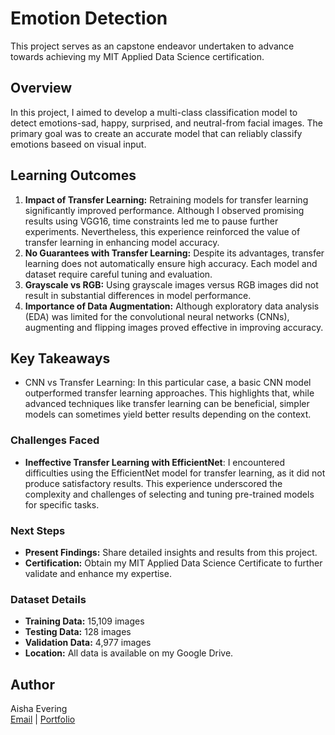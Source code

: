# Emotion Detection

This project serves as an capstone endeavor undertaken to advance towards achieving my MIT Applied Data Science certification.

## Overview

In this project, I aimed to develop a multi-class classification model to detect emotions-sad, happy, surprised, and neutral-from facial images. The primary goal was to create an accurate model that can reliably classify emotions baseed on visual input.

## Learning Outcomes

1. **Impact of Transfer Learning:** Retraining models for transfer learning significantly improved performance. Although I observed promising results using VGG16, time constraints led me to pause further experiments. Nevertheless, this experience reinforced the value of transfer learning in enhancing model accuracy.
2. **No Guarantees with Transfer Learning:** Despite its advantages, transfer learning does not automatically ensure high accuracy. Each model and dataset require careful tuning and evaluation.
3. **Grayscale vs RGB:** Using grayscale images versus RGB images did not result in substantial differences in model performance.
4. **Importance of Data Augmentation:** Although exploratory data analysis (EDA) was limited for the convolutional neural networks (CNNs), augmenting and flipping images proved effective in improving accuracy.

## Key Takeaways

- CNN vs Transfer Learning: In this particular case, a basic CNN model outperformed transfer learning approaches. This highlights that, while advanced techniques like transfer learning can be beneficial, simpler models can sometimes yield better results depending on the context.

### Challenges Faced

- **Ineffective Transfer Learning with EfficientNet**: I encountered difficulties using the EfficientNet model for transfer learning, as it did not produce satisfactory results. This experience underscored the complexity and challenges of selecting and tuning pre-trained models for specific tasks.

### Next Steps

- **Present Findings:** Share detailed insights and results from this project.
- **Certification:** Obtain my MIT Applied Data Science Certificate to further validate and enhance my expertise.

### Dataset Details

- **Training Data:** 15,109 images
- **Testing Data:** 128 images
- **Validation Data:** 4,977 images
- **Location:** All data is available on my Google Drive.

## Author

Aisha Evering  
[Email](shovon3000g@gmail.com) | [Portfolio](https://aishaeportfolio.com/)
